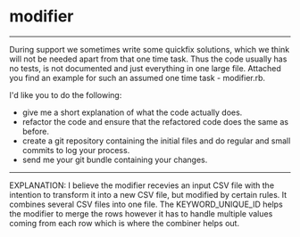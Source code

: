 # modifier
------
During support we sometimes write some quickfix solutions, which we think will not be needed apart from that one time task. Thus the code usually has no tests, is not documented and just everything in one large file. Attached you find an example for such an assumed one time task - modifier.rb.

I'd like you to do the following:
- give me a short explanation of what the code actually does.
- refactor the code and ensure that the refactored code does the same
  as before.
- create a git repository containing the initial files and do regular
  and small commits to log your process.
- send me your git bundle containing your changes.
------

EXPLANATION: I believe the modifier recevies an input CSV file with the
intention to transform it into a new CSV file, but modified by certain rules.
It combines several CSV files into one file. The KEYWORD_UNIQUE_ID helps the
modifier to merge the rows however it has to handle multiple values coming from
each row which is where the combiner helps out.